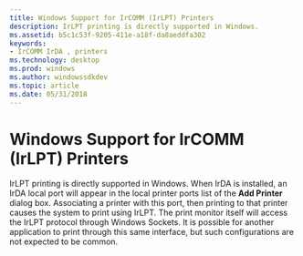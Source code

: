 ```yaml
---
title: Windows Support for IrCOMM (IrLPT) Printers
description: IrLPT printing is directly supported in Windows.
ms.assetid: b5c1c53f-9205-411e-a18f-da8aeddfa302
keywords:
- IrCOMM IrDA , printers
ms.technology: desktop
ms.prod: windows
ms.author: windowssdkdev
ms.topic: article
ms.date: 05/31/2018
---
```


# Windows Support for IrCOMM (IrLPT) Printers

IrLPT printing is directly supported in Windows. When IrDA is installed, an IrDA local port will appear in the local printer ports list of the **Add Printer** dialog box. Associating a printer with this port, then printing to that printer causes the system to print using IrLPT. The print monitor itself will access the IrLPT protocol through Windows Sockets. It is possible for another application to print through this same interface, but such configurations are not expected to be common.

 

 




